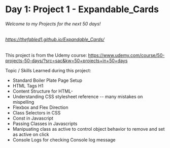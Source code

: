 # Day 1: Project 1 - Expandable_Cards
###### Welcome to my Projects for the next 50 days!

###### https://thefabled1.github.io/Expandable_Cards/

This project is from the Udemy course: https://www.udemy.com/course/50-projects-50-days/?src=sac&kw=50+projects+in+50+days

Topic / Skills Learned during this project:
- Standard Boiler Plate Page Setup
- HTML Tags H1
- Content Structure for HTML-
- Understanding CSS stylesheet reference -- many mistakes on mispelling
- Flexbox and Flex Direction
- Class Selectors in CSS
- Const in Javascript
- Passing Classes in Javascripts
- Manipuating class as active to control object behavior to remove and set as active on click
- Console Logs for checking Console log message
    
    
  
  
